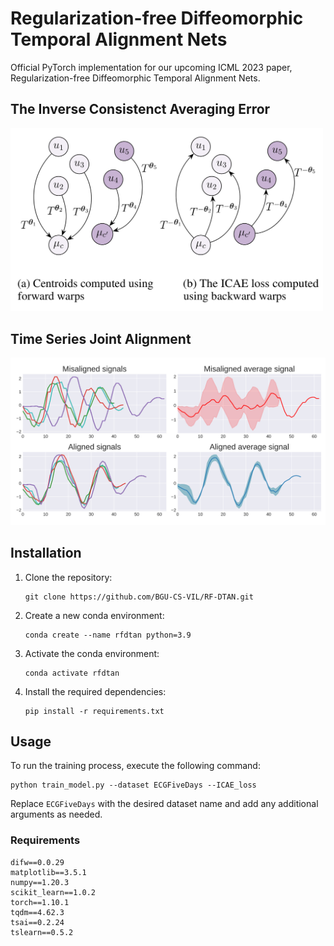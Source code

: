 # Regularization-free Diffeomorphic Temporal Alignment Nets
Official PyTorch implementation for our upcoming ICML 2023 paper, Regularization-free Diffeomorphic Temporal Alignment Nets.

## The Inverse Consistenct Averaging Error
<img src="images/ICAE.png" alt="ICAE loss illustration" width="500">

## Time Series Joint Alignment 
<img src="images/alignment_results.png" alt="Variable length time series joint alignment results" width="600">


## Installation

1. Clone the repository:

   ```shell
   git clone https://github.com/BGU-CS-VIL/RF-DTAN.git
   ```

2. Create a new conda environment:

   ```shell
   conda create --name rfdtan python=3.9
   ```

3. Activate the conda environment:

   ```shell
   conda activate rfdtan
   ```

4. Install the required dependencies:

   ```shell
   pip install -r requirements.txt
   ```

## Usage

To run the training process, execute the following command:

```shell
python train_model.py --dataset ECGFiveDays --ICAE_loss
```

Replace `ECGFiveDays` with the desired dataset name and add any additional arguments as needed.

### Requirements
```shell
difw==0.0.29
matplotlib==3.5.1
numpy==1.20.3
scikit_learn==1.0.2
torch==1.10.1
tqdm==4.62.3
tsai==0.2.24
tslearn==0.5.2
```

